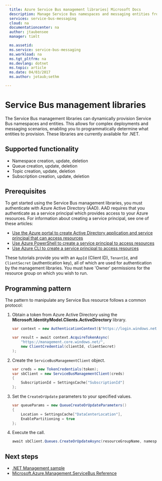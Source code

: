```yaml
---
  title: Azure Service Bus management libraries| Microsoft Docs
  description: Manage Service Bus namespaces and messaging entities from .NET
  services: service-bus-messaging
  cloud: na
  documentationcenter: na
  author: jtaubensee
  manager: timlt

  ms.assetid:
  ms.service: service-bus-messaging
  ms.workload: na
  ms.tgt_pltfrm: na
  ms.devlang: dotnet
  ms.topic: article
  ms.date: 04/03/2017
  ms.author: jotaub;sethm

---
```


# Service Bus management libraries

The Service Bus management libraries can dynamically provision Service Bus namespaces and entities. This allows for complex deployments and messaging scenarios, enabling you to programmatically determine what entities to provision. These libraries are currently available for .NET.

## Supported functionality

* Namespace creation, update, deletion
* Queue creation, update, deletion
* Topic creation, update, deletion
* Subscription creation, update, deletion

## Prerequisites

To get started using the Service Bus management libraries, you must authenticate with Azure Active Directory (AAD). AAD requires that you authenticate as a service principal which provides access to your Azure resources. For information about creating a service principal, see one of these articles:  

* [Use the Azure portal to create Active Directory application and service principal that can access resources](/azure/azure-resource-manager/resource-group-create-service-principal-portal)
* [Use Azure PowerShell to create a service principal to access resources](/azure/azure-resource-manager/resource-group-authenticate-service-principal)
* [Use Azure CLI to create a service principal to access resources](/azure/azure-resource-manager/resource-group-authenticate-service-principal-cli)

These tutorials provide you with an `AppId` (Client ID), `TenantId`, and `ClientSecret` (authentication key), all of which are used for authentication by the management libraries. You must have 'Owner' permissions for the resource group on which you wish to run.

## Programming pattern

The pattern to manipulate any Service Bus resource follows a common protocol:

1. Obtain a token from Azure Active Directory using the **Microsoft.IdentityModel.Clients.ActiveDirectory** library.
    ```csharp
    var context = new AuthenticationContext($"https://login.windows.net/{tenantId}");

    var result = await context.AcquireTokenAsync(
        "https://management.core.windows.net/",
        new ClientCredential(clientId, clientSecret)
    );
    ```

1. Create the `ServiceBusManagementClient` object.
    ```csharp
    var creds = new TokenCredentials(token);
    var sbClient = new ServiceBusManagementClient(creds)
    {
        SubscriptionId = SettingsCache["SubscriptionId"]
    };
    ```

1. Set the `CreateOrUpdate` parameters to your specified values.
    ```csharp
    var queueParams = new QueueCreateOrUpdateParameters()
    {
        Location = SettingsCache["DataCenterLocation"],
        EnablePartitioning = true
    };
    ```

1. Execute the call.
    ```csharp
    await sbClient.Queues.CreateOrUpdateAsync(resourceGroupName, namespaceName, QueueName, queueParams);
    ```

## Next steps
* [.NET Management sample](https://github.com/Azure-Samples/service-bus-dotnet-management/)
* [Microsoft.Azure.Management.ServiceBus Reference](/dotnet/api/Microsoft.Azure.Management.ServiceBus)
